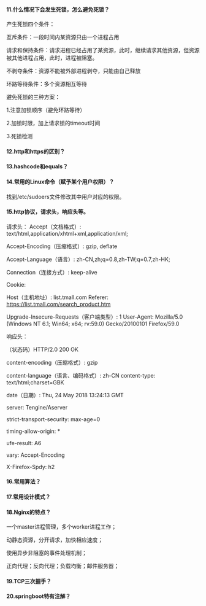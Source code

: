 #### 11.什么情况下会发生死锁，怎么避免死锁？ 

产生死锁四个条件：

互斥条件：一段时间内某资源只由一个进程占用

请求和保持条件：请求进程已经占用了某资源，此时，继续请求其他资源，但资源被其他进程占用，此时，进程被阻塞。

不剥夺条件：资源不能被外部进程剥夺，只能由自己释放

环路等待条件：多个资源相互等待

避免死锁的三种方案：

1.注意加锁顺序（避免环路等待）

2.加锁时限，加上请求锁的timeout时间

3.死锁检测

#### 12.http和https的区别？

#### 13.hashcode和equals？

#### 14.常用的Linux命令（赋予某个用户权限）？

找到/etc/sudoers文件修改其中用户对应的权限。 

#### 15.http协议，请求头，响应头等。 

请求头： Accept（文档格式）: text/html,application/xhtml+xml,application/xml;

Accept-Encoding（压缩格式）: gzip, deflate

Accept-Language（语言）: zh-CN,zh;q=0.8,zh-TW;q=0.7,zh-HK;

Connection（连接方式）: keep-alive

Cookie:

 Host（主机地址）: list.tmall.com Referer: https://list.tmall.com/search_product.htm

Upgrade-Insecure-Requests（客户端类型）: 1 User-Agent: Mozilla/5.0 (Windows NT 6.1; Win64; x64; rv:59.0) Gecko/20100101 Firefox/59.0

响应头：

（状态码）HTTP/2.0 200 OK

content-encoding（压缩格式）: gzip

content-language（语言、编码格式）: zh-CN content-type: text/html;charset=GBK

date（日期）: Thu, 24 May 2018 13:24:13 GMT

server: Tengine/Aserver

strict-transport-security: max-age=0

timing-allow-origin: *

ufe-result: A6

vary: Accept-Encoding

X-Firefox-Spdy: h2

#### 16.常用算法？ 

#### 17.常用设计模式？ 

#### 18.Nginx的特点？ 

一个master进程管理，多个worker进程工作；

动静态资源，分开请求，加快相应速度；

使用异步非阻塞的事件处理机制；

正向代理；反向代理；负载均衡；邮件服务器；

#### 19.TCP三次握手？ 

#### 20.springboot特有注解？ 